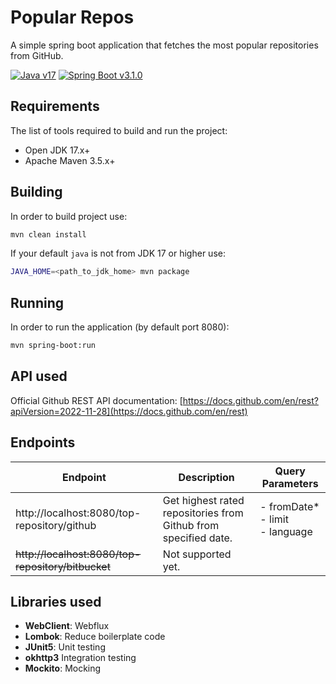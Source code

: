# Popular Repos

A simple spring boot application that fetches the most popular repositories from GitHub.

[![Java v17][shield-java]](https://openjdk.java.net/projects/jdk/17/)
[![Spring Boot v3.1.0][shield-spring-boot]](https://spring.io/projects/spring-boot)

## Requirements

The list of tools required to build and run the project:

* Open JDK 17.x+
* Apache Maven 3.5.x+

## Building

In order to build project use:

```bash
mvn clean install
```

If your default `java` is not from JDK 17 or higher use:

```bash
JAVA_HOME=<path_to_jdk_home> mvn package
```

## Running

In order to run the application (by default port 8080):

```bash
mvn spring-boot:run
```

## API used

Official Github REST API documentation: [https://docs.github.com/en/rest?apiVersion=2022-11-28](https://docs.github.com/en/rest)

## Endpoints

| Endpoint                                           | Description                                                     | Query Parameters                            |
|----------------------------------------------------|-----------------------------------------------------------------|---------------------------------------------|
| http://localhost:8080/top-repository/github        | Get highest rated repositories from Github from specified date. | - fromDate*<br/>- limit<br/>- language<br/> |
| ~~http://localhost:8080/top-repository/bitbucket~~ | Not supported yet.                                              |                                             |



## Libraries used

- **WebClient**: Webflux 
- **Lombok**: Reduce boilerplate code
- **JUnit5**: Unit testing
- **okhttp3** Integration testing
- **Mockito**: Mocking

[shield-mit]: https://img.shields.io/badge/license-MIT-blue.svg
[shield-java]: https://img.shields.io/badge/Java-17-blue.svg
[shield-spring-boot]: https://img.shields.io/badge/Spring_Boot-3.1.0-blue.svg
